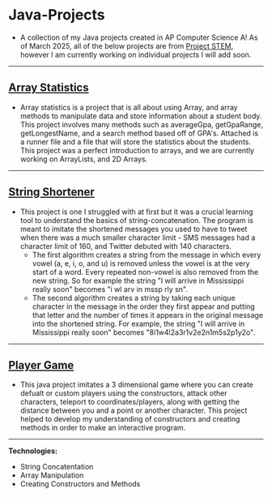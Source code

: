 # Java-Projects
- A collection of my Java projects created in AP Computer Science A! As of March 2025, all of the below projects are from [Project STEM](https://projectstem.org), however I am currently working on individual projects I will add soon.
---
## [Array Statistics](https://github.com/cole-dobmeier/Array-Statistics.git)
- Array statistics is a project that is all about using Array, and array methods to manipulate data and store information about a student body. This project involves many methods such as averageGpa, getGpaRange, getLongestName, and a search method based off of GPA's. Attached is a runner file and a file that will store the statistics about the students. This project was a perfect introduction to arrays, and we are currently working on ArrayLists, and 2D Arrays.
---
## [String Shortener](https://github.com/cole-dobmeier/String-Shortener.git)
- This project is one I struggled with at first but it was a crucial learning tool to understand the basics of string-concatenation. The program is meant to imitate the shortened messages you used to have to tweet when there was a much smaller character limit - SMS messages had a character limit of 160, and Twitter debuted with 140 characters.
  - The first algorithm creates a string from the message in which every vowel (a, e, i, o, and u) is removed unless the vowel is at the very start of a word. Every repeated non-vowel  is also removed from the new string. So for example the string "I will arrive in Mississippi really soon" becomes "i wl arv in mssp rly sn".
  - The second algorithm creates a string by taking each unique character in the message in the order they first appear and putting that letter and the number of times it appears in the original message into the shortened string. For example, the string "I will arrive in Mississippi really soon" becomes "8i1w4l2a3r1v2e2n1m5s2p1y2o".
---
## [Player Game](https://github.com/cole-dobmeier/Player-Class.git)
- This java project imitates a 3 dimensional game where you can create defualt or custom players using the constructors, attack other characters, teleport to coordinates/players, along with getting the distance between you and a point or another character. This project helped to develop my understanding of constructors and creating methods in order to make an interactive program.
---
**Technologies:**
- String Concatentation
- Array Manipulation
- Creating Constructors and Methods
